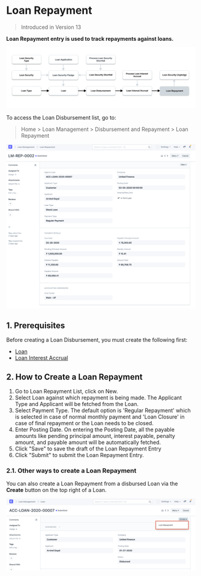 
# Loan Repayment



> Introduced in Version 13


**Loan Repayment entry is used to track repayments against loans.**


![Make Loan Repayment](/files/loan-repayment-flow.png)


To access the Loan Disbursement list, go to:
> Home > Loan Management > Disbursement and Repayment > Loan Repayment


![Loan Repayment](/files/loan-repayment.png)


## 1. Prerequisites


Before creating a Loan Disbursement, you must create the following first:


* [Loan](/docs/en/loan-management/loan)
* [Loan Interest Accrual](/docs/en/loan-management/loan-interest-accrual)


## 2. How to Create a Loan Repayment


1. Go to Loan Repayment List, click on New.
2. Select Loan against which repayment is being made. The Applicant Type and Applicant will be fetched from the Loan.
3. Select Payment Type. The default option is 'Regular Repayment' which is selected in case of normal monthly payment and 'Loan Closure' in case of final repayment or the Loan needs to be closed.
4. Enter Posting Date. On entering the Posting Date, all the payable amounts like pending principal amount, interest payable, penalty amount, and payable amount will be automatically fetched.
5. Click "Save" to save the draft of the Loan Repayment Entry
6. Click "Submit" to submit the Loan Repayment Entry.


### 2.1. Other ways to create a Loan Repayment


You can also create a Loan Repayment from a disbursed Loan via the **Create** button on the top right of a Loan.


![Create Loan Repayment](/files/create-loan-repayment.png)




